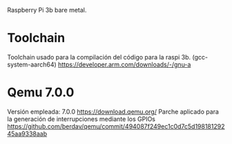 Raspberry Pi 3b bare metal.

# Toolchain
Toolchain usado para la compilación del código para la raspi 3b. (gcc-system-aarch64)
https://developer.arm.com/downloads/-/gnu-a

# Qemu 7.0.0
Versión empleada: 7.0.0
https://download.qemu.org/
Parche aplicado para la generación de interrupciones mediante los GPIOs
https://github.com/berdav/qemu/commit/494087f249ec1c0d7c5d19818129245aa9338aab
